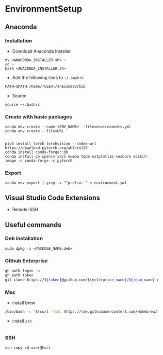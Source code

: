 # EnvironmentSetup

## Anaconda

### Installation
- Download Anaconda Installer
```shell
mv <ANACONDA_INSTALLER.sh> ~
cd ~
bash <ANACONDA_INSTALLER.sh>
```
- Add the following lines to `~/.bashrc`
```bash
PATH=$PATH:/home/<USER>/anaconda3/bin
```
- Source
```
source ~/.bashrc
```

### Create with basic packages
```
conda env create --name <ENV_NAME> --file=environments.yml
conda env create --file=URL


pip3 install torch torchvision --index-url https://download.pytorch.org/whl/cu129
conda install conda-forge::gh
conda install gh opencv yacs numba tqdm matplotlib seaborn scikit-image -c conda-forge -c pytorch

```

### Export
```
conda env export | grep -v "^prefix: " > environment.yml
```

## Visual Studio Code Extensions
- Remote-SSH

## Useful commands

### Deb installation
```shell
sudo dpkg -i <PACKAGE_NAME.deb>
```


### Github Enterprise
```bash
gh auth login -w
gh auth token
git clone https://${token}@github.com/${enterprise_name}/${repo_name}.git
```

### Mac
- install brew
```bash
/bin/bash -c "$(curl -fsSL https://raw.githubusercontent.com/Homebrew/install/HEAD/install.sh)"
```
- install `zsh`
```bash

```

### SSH
```
ssh-copy-id user@host
```
